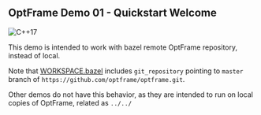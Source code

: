 ## OptFrame Demo 01 - Quickstart Welcome

![C++17](https://img.shields.io/badge/std-c%2B%2B17-blue)

This demo is intended to work with bazel remote OptFrame repository, instead of local.

Note that [WORKSPACE.bazel](./WORKSPACE.bazel) includes `git_repository` pointing to `master` branch of
`https://github.com/optframe/optframe.git`.

Other demos do not have this behavior, as they are intended to run on local copies of OptFrame,
related as `../../`

